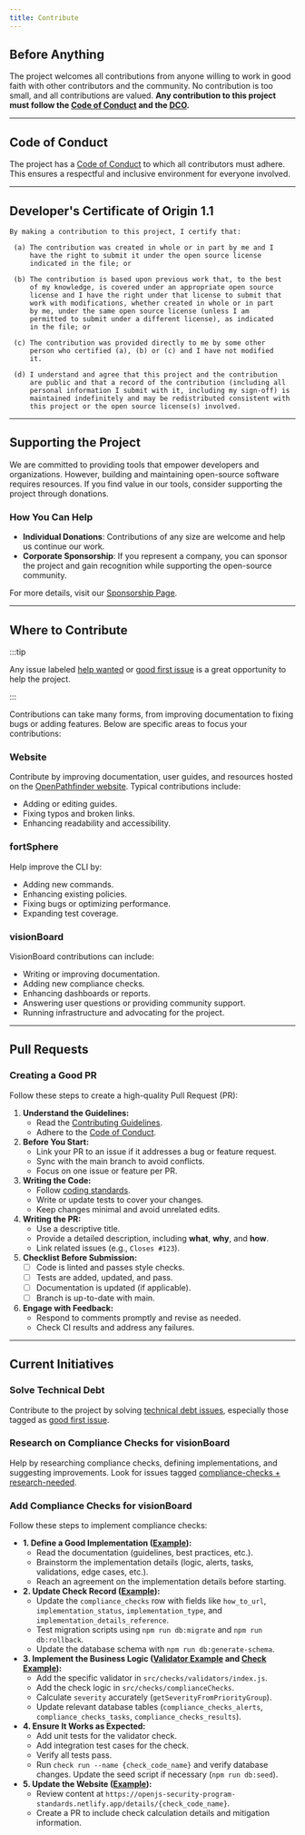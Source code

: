 ```yaml
---
title: Contribute
---
```


## Before Anything

The project welcomes all contributions from anyone willing to work in good faith with other contributors and the community. No contribution is too small, and all contributions are valued. **Any contribution to this project must follow the [Code of Conduct](#code-of-conduct) and the [DCO](#developers-certificate-of-origin-11).**

---

## Code of Conduct

The project has a [Code of Conduct](/code_of_conduct) to which all contributors must adhere. This ensures a respectful and inclusive environment for everyone involved.

---

## Developer's Certificate of Origin 1.1

```text
By making a contribution to this project, I certify that:

 (a) The contribution was created in whole or in part by me and I
     have the right to submit it under the open source license
     indicated in the file; or

 (b) The contribution is based upon previous work that, to the best
     of my knowledge, is covered under an appropriate open source
     license and I have the right under that license to submit that
     work with modifications, whether created in whole or in part
     by me, under the same open source license (unless I am
     permitted to submit under a different license), as indicated
     in the file; or

 (c) The contribution was provided directly to me by some other
     person who certified (a), (b) or (c) and I have not modified
     it.

 (d) I understand and agree that this project and the contribution
     are public and that a record of the contribution (including all
     personal information I submit with it, including my sign-off) is
     maintained indefinitely and may be redistributed consistent with
     this project or the open source license(s) involved.
```

---

## Supporting the Project

We are committed to providing tools that empower developers and organizations. However, building and maintaining open-source software requires resources. If you find value in our tools, consider supporting the project through donations.

### How You Can Help

- **Individual Donations**: Contributions of any size are welcome and help us continue our work.
- **Corporate Sponsorship**: If you represent a company, you can sponsor the project and gain recognition while supporting the open-source community.

For more details, visit our [Sponsorship Page](/support).

---

## Where to Contribute

:::tip

Any issue labeled [help wanted](https://github.com/search?q=org%3AOpenPathfinder+label%3A%22help+wanted%22+state%3A"open"&type=issues) or [good first issue](https://github.com/search?q=org%3AOpenPathfinder+label%3A%22good+first+issue%22+state%3A"open"&type=issues) is a great opportunity to help the project.

:::

Contributions can take many forms, from improving documentation to fixing bugs or adding features. Below are specific areas to focus your contributions:

### Website

Contribute by improving documentation, user guides, and resources hosted on the [OpenPathfinder website](https://openpathfinder.org). Typical contributions include:

- Adding or editing guides.
- Fixing typos and broken links.
- Enhancing readability and accessibility.

### fortSphere

Help improve the CLI by:

- Adding new commands.
- Enhancing existing policies.
- Fixing bugs or optimizing performance.
- Expanding test coverage.

### visionBoard

VisionBoard contributions can include:

- Writing or improving documentation.
- Adding new compliance checks.
- Enhancing dashboards or reports.
- Answering user questions or providing community support.
- Running infrastructure and advocating for the project.

---

## Pull Requests

### Creating a Good PR

Follow these steps to create a high-quality Pull Request (PR):

1. **Understand the Guidelines:**
   - Read the [Contributing Guidelines](/contribute).
   - Adhere to the [Code of Conduct](/code_of_conduct).
2. **Before You Start:**
   - Link your PR to an issue if it addresses a bug or feature request.
   - Sync with the main branch to avoid conflicts.
   - Focus on one issue or feature per PR.
3. **Writing the Code:**
   - Follow [coding standards](https://standardjs.com/).
   - Write or update tests to cover your changes.
   - Keep changes minimal and avoid unrelated edits.
4. **Writing the PR:**
   - Use a descriptive title.
   - Provide a detailed description, including **what**, **why**, and **how**.
   - Link related issues (e.g., `Closes #123`).
5. **Checklist Before Submission:**
   - [ ] Code is linted and passes style checks.
   - [ ] Tests are added, updated, and pass.
   - [ ] Documentation is updated (if applicable).
   - [ ] Branch is up-to-date with main.
6. **Engage with Feedback:**
   - Respond to comments promptly and revise as needed.
   - Check CI results and address any failures.

---

## Current Initiatives

### Solve Technical Debt

Contribute to the project by solving [technical debt issues](https://github.com/search?q=org%3AOpenPathfinder+label%3A%22technical-debt%22+state%3A"open"&type=issues), especially those tagged as [good first issue](https://github.com/search?q=org%3AOpenPathfinder+label%3A%22good+first+issue%22+state%3A"open"&type=issues).

### Research on Compliance Checks for visionBoard

Help by researching compliance checks, defining implementations, and suggesting improvements. Look for issues tagged [compliance-checks + research-needed](https://github.com/OpenPathfinder/visionBoard/issues?q=sort%3Aupdated-desc+is%3Aissue+is%3Aopen+label%3Acompliance-checks+label%3Aresearch-needed).

### Add Compliance Checks for visionBoard

Follow these steps to implement compliance checks:

- **1. Define a Good Implementation ([Example](https://github.com/OpenPathfinder/visionBoard/issues/43#issuecomment-2524594504)):**
  - Read the documentation (guidelines, best practices, etc.).
  - Brainstorm the implementation details (logic, alerts, tasks, validations, edge cases, etc.).
  - Reach an agreement on the implementation details before starting.
- **2. Update Check Record ([Example](https://github.com/OpenPathfinder/visionBoard/commit/55eaac59920a5229ef9eeaf859943578a66d1aeb)):**
  - Update the `compliance_checks` row with fields like `how_to_url`, `implementation_status`, `implementation_type`, and `implementation_details_reference`.
  - Test migration scripts using `npm run db:migrate` and `npm run db:rollback`.
  - Update the database schema with `npm run db:generate-schema`.
- **3. Implement the Business Logic ([Validator Example](https://github.com/OpenPathfinder/visionBoard/commit/44c41d119f0daefb7b2e496ba35d5ab65bcc319b) and [Check Example](https://github.com/OpenPathfinder/visionBoard/commit/6f1e16129ee0d01a1b9b536cd2dc6090b048b71f)):**
  - Add the specific validator in `src/checks/validators/index.js`.
  - Add the check logic in `src/checks/complianceChecks`.
  - Calculate `severity` accurately (`getSeverityFromPriorityGroup`).
  - Update relevant database tables (`compliance_checks_alerts`, `compliance_checks_tasks`, `compliance_checks_results`).
- **4. Ensure It Works as Expected:**
  - Add unit tests for the validator check.
  - Add integration test cases for the check.
  - Verify all tests pass.
  - Run `check run --name {check_code_name}` and verify database changes. Update the seed script if necessary (`npm run db:seed`).
- **5. Update the Website ([Example](https://github.com/OpenPathfinder/website/pull/9)):**
  - Review content at `https://openjs-security-program-standards.netlify.app/details/{check_code_name}`.
  - Create a PR to include check calculation details and mitigation information.

